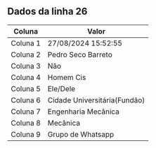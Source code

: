 ## Dados da linha 26

| Coluna | Valor |
|--------|-------|
| Coluna 1 | 27/08/2024 15:52:55 |
| Coluna 2 | Pedro Seco Barreto |
| Coluna 3 | Não |
| Coluna 4 | Homem Cis |
| Coluna 5 | Ele/Dele |
| Coluna 6 | Cidade Universitária(Fundão) |
| Coluna 7 | Engenharia Mecânica |
| Coluna 8 | Mecânica |
| Coluna 9 | Grupo de Whatsapp |
